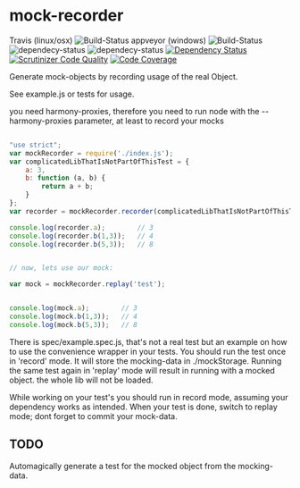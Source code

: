 # mock-recorder
Travis (linux/osx) ![Build-Status](https://api.travis-ci.org/schorsch3000/mock-recorder.svg "Build-Status")
appveyor (windows) ![Build-Status](https://ci.appveyor.com/api/projects/status/github/schorsch3000/mock-recorder?svg=true "Build-Status")
![dependecy-status](https://david-dm.org/schorsch3000/mock-recorder/dev-status.svg "dependecy-status")
![dependecy-status](https://david-dm.org/schorsch3000/mock-recorder.svg "dependecy-status")
[![Dependency Status](https://www.versioneye.com/user/projects/5785db606edb08004191de1c/badge.svg?style=flat-square)](https://www.versioneye.com/user/projects/5785db606edb08004191de1c)
[![Scrutinizer Code Quality](https://scrutinizer-ci.com/g/schorsch3000/mock-recorder/badges/quality-score.png?b=master)](https://scrutinizer-ci.com/g/schorsch3000/mock-recorder/?branch=master)
[![Code Coverage](https://scrutinizer-ci.com/g/schorsch3000/mock-recorder/badges/coverage.png?b=master)](https://scrutinizer-ci.com/g/schorsch3000/mock-recorder/?branch=master)


Generate mock-objects by recording usage of the real Object.

See example.js or tests for usage.

you need harmony-proxies, therefore you need to run node with the --harmony-proxies parameter, at least to record your mocks

```javascript

"use strict";
var mockRecorder = require('./index.js');
var complicatedLibThatIsNotPartOfThisTest = {
    a: 3,
    b: function (a, b) {
        return a + b;
    }
};
var recorder = mockRecorder.recorder(complicatedLibThatIsNotPartOfThisTest, "test");

console.log(recorder.a);        // 3
console.log(recorder.b(1,3));   // 4
console.log(recorder.b(5,3));   // 8


// now, lets use our mock:

var mock = mockRecorder.replay('test');


console.log(mock.a);        // 3
console.log(mock.b(1,3));   // 4
console.log(mock.b(5,3));   // 8

```

There is spec/example.spec.js, that's not a real test but an example on how to use the convenience wrapper in your tests.
You should run the test once in 'record' mode. It will store the mocking-data in ./mockStorage.
Running the same test again in 'replay' mode will result in running with a mocked object. the whole lib will not be loaded.


While working on your test's you should run in record mode, assuming your dependency works as intended.
When your test is done, switch to replay mode; dont forget to commit your mock-data.



## TODO
Automagically generate a test for the mocked object from the mocking-data.